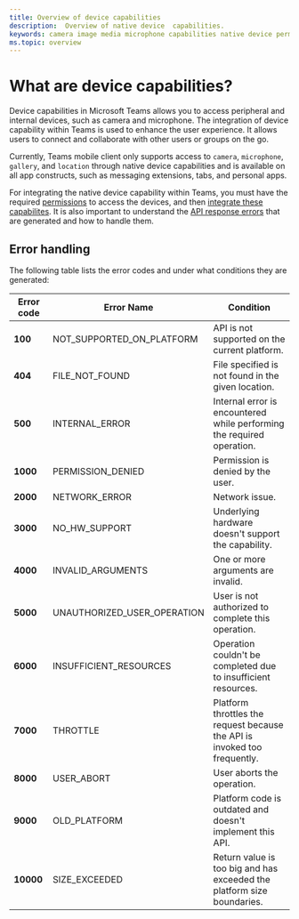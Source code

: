 ```yaml
---
title: Overview of device capabilities
description:  Overview of native device  capabilities.
keywords: camera image media microphone capabilities native device permissions 
ms.topic: overview
---
```

# What are device capabilities? 

Device capabilities in Microsoft Teams allows you to access peripheral and internal devices, such as camera and microphone. The integration of device capability within Teams is used to enhance the user experience. It allows users to connect and collaborate with other users or groups on the go.

Currently, Teams mobile client only supports access to `camera`, `microphone`, `gallery`, and `location` through native device capabilities and is available on all app constructs, such as messaging extensions, tabs, and personal apps.

For integrating the native device capability within Teams, you must have the required [permissions](native-device-permissions.md) to access the devices, and then [integrate these capabilites](mobile-camera-image-permissions.md). It is also important to understand the [API response errors](#error-handling) that are generated and how to handle them. 

## Error handling

The following table lists the error codes and under what conditions they are generated:

|Error code |  Error Name     | Condition|
| --------- | --------------- | -------- |
| **100** | NOT_SUPPORTED_ON_PLATFORM | API is not supported on the current platform.|
| **404** | FILE_NOT_FOUND | File specified is not found in the given location.|
| **500** | INTERNAL_ERROR | Internal error is encountered while performing the required operation.|
| **1000** | PERMISSION_DENIED |Permission is denied by the user.|
| **2000** |NETWORK_ERROR | Network issue.|
| **3000** | NO_HW_SUPPORT | Underlying hardware doesn't support the capability.|
| **4000**| INVALID_ARGUMENTS | One or more arguments are invalid.|
| **5000** | UNAUTHORIZED_USER_OPERATION | User is not authorized to complete this operation.|
| **6000** |INSUFFICIENT_RESOURCES | Operation couldn't be completed due to insufficient resources.|
|**7000** | THROTTLE | Platform throttles the request because the API is invoked too frequently.|
|  **8000** | USER_ABORT |User aborts the operation.|
| **9000**| OLD_PLATFORM | Platform code is outdated and doesn't implement this API.|
| **10000**| SIZE_EXCEEDED |  Return value is too big and has exceeded the platform size boundaries.|
